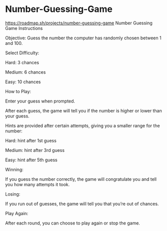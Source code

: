 # Number-Guessing-Game

https://roadmap.sh/projects/number-guessing-game
Number Guessing Game Instructions

Objective:
Guess the number the computer has randomly chosen between 1 and 100.

Select Difficulty:

  Hard: 3 chances

  Medium: 6 chances

  Easy: 10 chances

How to Play:

  Enter your guess when prompted.
  
  After each guess, the game will tell you if the number is higher or lower than your guess.
  
  Hints are provided after certain attempts, giving you a smaller range for the number:
  
  Hard: hint after 1st guess
  
  Medium: hint after 3rd guess
  
  Easy: hint after 5th guess

Winning:

  If you guess the number correctly, the game will congratulate you and tell you how many attempts it took.

Losing:

  If you run out of guesses, the game will tell you that you’re out of chances.

Play Again:

  After each round, you can choose to play again or stop the game.
